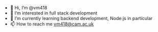 - 👋 Hi, I’m @vm418
- 👀 I’m interested in full stack development
- 🌱 I’m currently learning backend development, Node.js in particular
- 📫 How to reach me vm418@cam.ac.uk

<!---
vm418/vm418 is a ✨ special ✨ repository because its `README.md` (this file) appears on your GitHub profile.
You can click the Preview link to take a look at your changes.
--->

